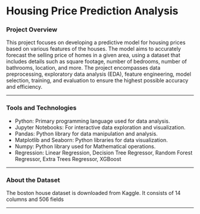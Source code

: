 # Housing Price Prediction Analysis

### Project Overview
This project focuses on developing a predictive model for housing prices based on various features of the houses. The model aims to accurately forecast the selling price of homes in a given area, using a dataset that includes details such as square footage, number of bedrooms, number of bathrooms, location, and more. The project encompasses data preprocessing, exploratory data analysis (EDA), feature engineering, model selection, training, and evaluation to ensure the highest possible accuracy and efficiency.
<hr>

### Tools and Technologies
* Python: Primary programming language used for data analysis.
* Jupyter Notebooks: For interactive data exploration and visualization.
* Pandas: Python library for data manipulation and analysis.
* Matplotlib and Seaborn: Python libraries for data visualization.
* Numpy: Python library used for Mathematical operations.
* Regression: Linear Regression, Decision Tree Regressor, Random Forest Regressor, Extra Trees Regressor, XGBoost 
<hr>

### About the Dataset
The boston house dataset is downloaded from Kaggle. It consists of 14 columns and 506 fields
<hr>

